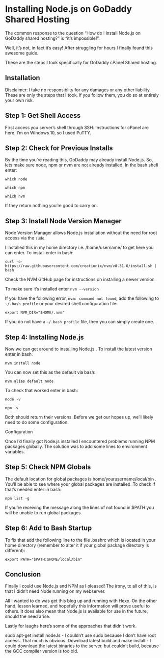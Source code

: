 # Installing Node.js on GoDaddy Shared Hosting

The common response to the question “How do I install Node.js on GoDaddy shared hosting?” is “it’s impossible!”.

Well, it’s not, in fact it’s easy! After struggling for hours I finally found this awesome guide.

These are the steps I took specifically for GoDaddy cPanel Shared hosting.

## Installation

Disclaimer: I take no responsiblity for any damages or any other liability. These are only the steps that I took, if you follow them, you do so at entirely your own risk.

## Step 1: Get Shell Access

First access you server’s shell through SSH. Instructions for cPanel are here. I’m on Windows 10, so I used PuTTY.

## Step 2: Check for Previous Installs

By the time you’re reading this, GoDaddy may already install Node.js. So, lets make sure node, npm or nvm are not already installed. In the bash shell enter:

`which node`

`which npm`

`which nvm`

If they return nothing you’re good to carry on.

## Step 3: Install Node Version Manager

Node Version Manager allows Node.js installation without the need for root access via the `sudo`.

I installed this in my home directory i.e. /home/username/ to get here you can enter.
To install enter in bash:

`curl -o- https://raw.githubusercontent.com/creationix/nvm/v0.31.0/install.sh | bash`

Check the NVM GitHub page for instructions on installing a newer version

To make sure it’s installed enter
`nvm --version`

If you have the following error, `nvm: command not found`, add the following to `~/.bash_profile` or your desired shell
configuration file:

`export NVM_DIR="$HOME/.nvm"`

If you do not have a `~/.bash_profile` file, then you can simply create one.

## Step 4: Installing Node.js

Now we can get around to installing Node.js . To install the latest version enter in bash:

`nvm install node`

You can now set this as the default via bash:

`nvm alias default node`

To check that worked enter in bash:

`node -v`

`npm -v`

Both should return their versions. Before we get our hopes up, we’ll likely need to do some configuration.

Configuration

Once I’d finally got Node.js installed I encountered problems running NPM
packages globally. The solution was to add some lines to environment variables.

## Step 5: Check NPM Globals

The default location for global packages is home/yourusername/local/bin . You’ll be able to see where your global packages are installed. To check if that’s needed enter in bash:

`npm list -g`

If you’re receiving the message along the lines of not found in $PATH you will be unable to run global packages.

## Step 6: Add to Bash Startup

To fix that add the following line to the file .bashrc which is located in your home directory (remember to alter it if your global package directory is different):

`export PATH="$PATH:$HOME/local/bin"`

## Conclusion

Finally I could use Node.js and NPM as I pleased! The irony, to all of this, is that I didn’t need Node running on my webserver.

All I wanted to do was get this blog up and running with Hexo. On the other hand, lesson learned, and hopefully this information will prove useful to others. It does also mean that Node.js is available for use in the future, should the need arise.

Lastly for laughs here’s some of the approaches that didn’t work.

sudo apt-get install nodeJs - I couldn’t use sudo because I don’t have root access. That much is obvious.
Download latest build and make install - I could download the latest binaries to the server, but couldn’t build, because the GCC compiler version is too old.
